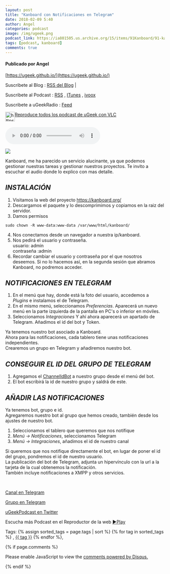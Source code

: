 ```yaml
---
layout: post
title: "Kanboard con Notificaciones en Telegram"
date: 2018-02-09 5:40
author: Angel
categories: podcast
image: /img/ugeek.png
podcast_link: https://ia801505.us.archive.org/15/items/91Kanboard/91-kanboard.mp3
tags: [podcast, kanboard]
comments: true
---
```

#### Publicado por Angel

[https://ugeek.github.io/](https://ugeek.github.io/)

Suscribete al Blog :  [RSS del Blog](http://feeds.feedburner.com/uGeekBlog) |

Suscribete al Podcast :  [RSS](http://feeds.feedburner.com/ugeek) , [ITunes](https://itunes.apple.com/us/podcast/ugeek/id1201421866?mt=2) , [ivoox](https://www.ivoox.com/podcast-ugeek_sq_f1383493_1.html)  

Suscribete a uGeekRadio : [Feed](http://feeds.feedburner.com/uGeekRadio)  

[Reproduce todos los podcast de uGeek con VLC](https://ugeek.github.io/ugeek.m3u) <a href="https://ugeek.github.io/ugeek.m3u"><img style="float: left;" src="https://ugeek.github.io/img/icon/vlc.png" alt="https://gitlab.com/uGeek/podcasts/raw/master/audios/087-arrancar-raspberry-por-usb.mp3" width="30" height="30" /></a>  

<br>

<!-- ------------------------------------- url del podcast -------------------------------------------  -->
<audio controls>
  <source src="https://ia801505.us.archive.org/15/items/91Kanboard/91-kanboard.mp3">
Your browser does not support the audio element.
</audio>

<!-- -------------------------------------Imagen -------------------------------------------  -->



![](http://telegra.ph/file/bf4de08c1bb6873c92d3e.jpg)

<!-- -------------------------------------Descripción del podcast -------------------------------------------  -->

Kanboard, me ha parecido un servicio alucinante, ya que podemos gestionar nuestras tareas y gestionar nuestros proyectos.
Te invito a escuchar el audio donde lo explico con mas detalle.

## _INSTALACIÓN_  

1) Visitamos la web del proyecto https://kanboard.org/  
2) Descargamos el paquete y lo descomprimimos y copiamos en la raiz del servidor.  
3) Damos permisos  
  
```
sudo chown -R www-data:www-data /var/www/html/kanboard/
```  

4) Nos conectamos desde un navegador a nuestra ip/kanboard.  
5) Nos pedirá el usuario y contraseña.  
usuario: admin  
contraseña :admin  
6) Recordar cambiar el usuario y contraseña por el que nosotros deseemos. Si no lo hacemos así, en la segunda sesión que abramos Kanboard, no podremos acceder.  

## _NOTIFICACIONES EN TELEGRAM_  

1) En el menú que hay, donde está la foto del usuario, accedemos a *Plugins* e instalamos el de Telegram.  
2) En el mismo menú, seleccionamos *Preferencias*. Aparecerá un nuevo menú en la parte izquierda de la pantalla en PC's o inferior en móviles.   
3) Seleccionamos *Integraciones* Y ahí ahora aparecerá un apartado de Telegram. Añadimos el id del bot y Token.  

Ya tenemos nuestro bot asociado a Kanboard.   
Ahora para las notificaciones, cada tablero tiene unas notificaciones independientes.   
Crearemos un grupo en Telegram y añadiremos nuestro bot.  

## _CONSEGUIR EL ID DEL GRUPO DE TELEGRAM_  

1) Agregamos el [ChannelIdBot](https://t.me/ChannelIdBot) a nuestro grupo desde el menú del bot.  
2) El bot escribirá la id de nuestro grupo y saldrá de este.  

## _AÑADIR LAS NOTIFICACIONES_  

Ya tenemos bot, grupo e id.   
Agregaremos nuestro bot al grupo que hemos creado, también desde los ajustes de nuestro bot.  

1) Seleccionamos el tablero que queremos que nos notifique  
2) *Menú -> Notificaciones*, seleccionamos Telegram  
3) *Menú -> Integraciones*, añadimos el id de nuestro canal  

Si queremos que nos notifique directamente el bot, en lugar de poner el id del grupo, pondremos el id de nuestro usuario.  
La publicación del bot de Telegram, adjunta un hipervínculo con la url a la tarjeta de la cual obtenemos la notificación.  
También incluye notificaciones a XMPP y otros servicios.  
  
<br>

<!-- -------------------------------------Aquí abajo los Comentarios -------------------------------------------  -->

<!-- Begin SpeakPipe code -->
<script type="text/javascript">
(function(d){
var app = d.createElement('script'); app.type = 'text/javascript'; app.async = true;
var pt = ('https:' == document.location.protocol ? 'https://' : 'http://');
app.src = pt + 'www.speakpipe.com/loader/u33wn17v7gblat29taobg3x8q901jwfj.js';
var s = d.getElementsByTagName('script')[0]; s.parentNode.insertBefore(app, s);
})(document);
</script>
<!-- End SpeakPipe code -->




[Canal en Telegram](https://t.me/uGeek)  

[Grupo en Telegram](https://t.me/uGeekPodcast)  

[uGeekPodcast en Twitter](https://twitter.com/ugeekpodcast)  


Escucha más Podcast en el Reproductor de la web [►Play](https://ugeek.github.io/podcasts/)  


Tags: {% assign sorted_tags = page.tags | sort %} {% for tag in sorted_tags %} , <span class="tag"><a href="/tag#{{ tag }}">{{ tag }}</a></span> {% endfor %},


{% if page.comments %}
<div id="disqus_thread"></div>
<script>

/**
*  RECOMMENDED CONFIGURATION VARIABLES: EDIT AND UNCOMMENT THE SECTION BELOW TO INSERT DYNAMIC VALUES FROM YOUR PLATFORM OR CMS.
*  LEARN WHY DEFINING THESE VARIABLES IS IMPORTANT: https://disqus.com/admin/universalcode/#configuration-variables*/
/*
var disqus_config = function () {
this.page.url = PAGE_URL;  // Replace PAGE_URL with your page's canonical URL variable
this.page.identifier = PAGE_IDENTIFIER; // Replace PAGE_IDENTIFIER with your page's unique identifier variable
};
*/
(function() { // DON'T EDIT BELOW THIS LINE
var d = document, s = d.createElement('script');
s.src = 'https://https-angelbcn-github-io-ugeek.disqus.com/embed.js';
s.setAttribute('data-timestamp', +new Date());
(d.head || d.body).appendChild(s);
})();
</script>
<noscript>Please enable JavaScript to view the <a href="https://disqus.com/?ref_noscript">comments powered by Disqus.</a></noscript>

{% endif %}

<script id="dsq-count-scr" src="//https-angelbcn-github-io-ugeek.disqus.com/count.js" async></script>
